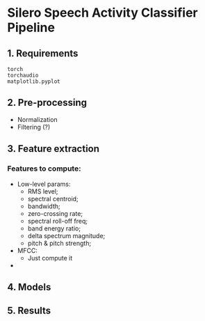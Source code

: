 # Silero Speech Activity Classifier Pipeline

## 1. Requirements
```
torch
torchaudio
matplotlib.pyplot
```
## 2. Pre-processing
- Normalization
- Filtering (?)
## 3. Feature extraction

### Features to compute:
- Low-level params:
  - RMS level;
  - spectral centroid;
  - bandwidth;
  - zero-crossing rate;
  - spectral roll-off freq;
  - band energy ratio;
  - delta spectrum magnitude;
  - pitch & pitch strength;
- MFCC:
  - Just compute it
- 

## 4. Models

## 5. Results
